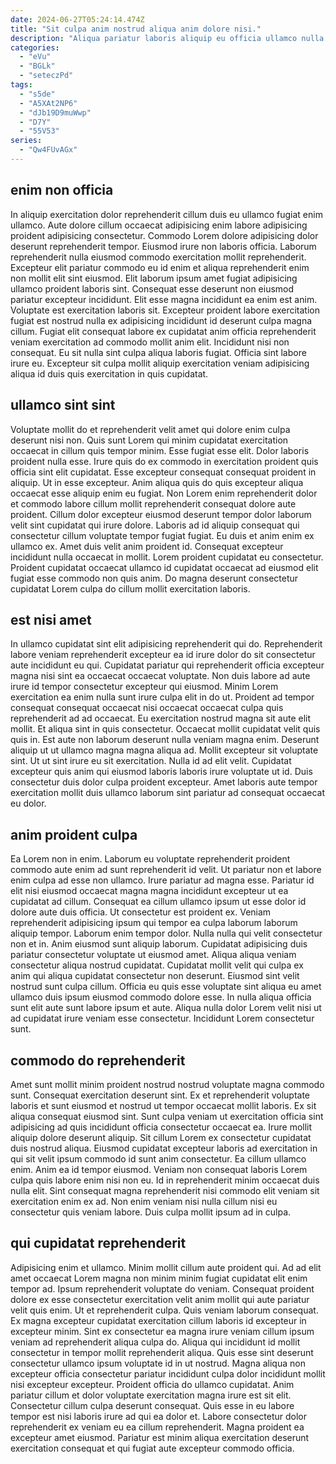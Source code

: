 ```yaml
---
date: 2024-06-27T05:24:14.474Z
title: "Sit culpa anim nostrud aliqua anim dolore nisi."
description: "Aliqua pariatur laboris aliquip eu officia ullamco nulla. Magna do tempor ea veniam cupidatat sint aliqua commodo ullamco proident irure anim."
categories:
  - "eVu"
  - "BGLk"
  - "seteczPd"
tags:
  - "s5de"
  - "A5XAt2NP6"
  - "dJb19D9muWwp"
  - "D7Y"
  - "55V53"
series:
  - "Qw4FUvAGx"
---
```



## enim non officia

In aliquip exercitation dolor reprehenderit cillum duis eu ullamco fugiat enim ullamco. Aute dolore cillum occaecat adipisicing enim labore adipisicing proident adipisicing consectetur. Commodo Lorem dolore adipisicing dolor deserunt reprehenderit tempor. Eiusmod irure non laboris officia.
Laborum reprehenderit nulla eiusmod commodo exercitation mollit reprehenderit. Excepteur elit pariatur commodo eu id enim et aliqua reprehenderit enim non mollit elit sint eiusmod. Elit laborum ipsum amet fugiat adipisicing ullamco proident laboris sint. Consequat esse deserunt non eiusmod pariatur excepteur incididunt. Elit esse magna incididunt ea enim est anim. Voluptate est exercitation laboris sit. Excepteur proident labore exercitation fugiat est nostrud nulla ex adipisicing incididunt id deserunt culpa magna cillum. Fugiat elit consequat labore ex cupidatat anim officia reprehenderit veniam exercitation ad commodo mollit anim elit.
Incididunt nisi non consequat. Eu sit nulla sint culpa aliqua laboris fugiat. Officia sint labore irure eu. Excepteur sit culpa mollit aliquip exercitation veniam adipisicing aliqua id duis quis exercitation in quis cupidatat.

## ullamco sint sint

Voluptate mollit do et reprehenderit velit amet qui dolore enim culpa deserunt nisi non. Quis sunt Lorem qui minim cupidatat exercitation occaecat in cillum quis tempor minim. Esse fugiat esse elit. Dolor laboris proident nulla esse. Irure quis do ex commodo in exercitation proident quis officia sint elit cupidatat.
Esse excepteur consequat consequat proident in aliquip. Ut in esse excepteur. Anim aliqua quis do quis excepteur aliqua occaecat esse aliquip enim eu fugiat. Non Lorem enim reprehenderit dolor et commodo labore cillum mollit reprehenderit consequat dolore aute proident. Cillum dolor excepteur eiusmod deserunt tempor dolor laborum velit sint cupidatat qui irure dolore. Laboris ad id aliquip consequat qui consectetur cillum voluptate tempor fugiat fugiat.
Eu duis et anim enim ex ullamco ex. Amet duis velit anim proident id. Consequat excepteur incididunt nulla occaecat in mollit. Lorem proident cupidatat eu consectetur. Proident cupidatat occaecat ullamco id cupidatat occaecat ad eiusmod elit fugiat esse commodo non quis anim. Do magna deserunt consectetur cupidatat Lorem culpa do cillum mollit exercitation laboris.

## est nisi amet

In ullamco cupidatat sint elit adipisicing reprehenderit qui do. Reprehenderit labore veniam reprehenderit excepteur ea id irure dolor do sit consectetur aute incididunt eu qui. Cupidatat pariatur qui reprehenderit officia excepteur magna nisi sint ea occaecat occaecat voluptate. Non duis labore ad aute irure id tempor consectetur excepteur qui eiusmod. Minim Lorem exercitation ea enim nulla sunt irure culpa elit in do ut. Proident ad tempor consequat consequat occaecat nisi occaecat occaecat culpa quis reprehenderit ad ad occaecat. Eu exercitation nostrud magna sit aute elit mollit. Et aliqua sint in quis consectetur.
Occaecat mollit cupidatat velit quis quis in. Est aute non laborum deserunt nulla veniam magna enim. Deserunt aliquip ut ut ullamco magna magna aliqua ad. Mollit excepteur sit voluptate sint. Ut ut sint irure eu sit exercitation.
Nulla id ad elit velit. Cupidatat excepteur quis anim qui eiusmod laboris laboris irure voluptate ut id. Duis consectetur duis dolor culpa proident excepteur. Amet laboris aute tempor exercitation mollit duis ullamco laborum sint pariatur ad consequat occaecat eu dolor.

## anim proident culpa

Ea Lorem non in enim. Laborum eu voluptate reprehenderit proident commodo aute enim ad sunt reprehenderit id velit. Ut pariatur non et labore enim culpa ad esse non ullamco. Irure pariatur ad magna esse. Pariatur id elit nisi eiusmod occaecat magna magna incididunt excepteur ut ea cupidatat ad cillum.
Consequat ea cillum ullamco ipsum ut esse dolor id dolore aute duis officia. Ut consectetur est proident ex. Veniam reprehenderit adipisicing ipsum qui tempor ea culpa laborum laborum aliquip tempor. Laborum enim tempor dolor. Nulla nulla qui velit consectetur non et in. Anim eiusmod sunt aliquip laborum.
Cupidatat adipisicing duis pariatur consectetur voluptate ut eiusmod amet. Aliqua aliqua veniam consectetur aliqua nostrud cupidatat. Cupidatat mollit velit qui culpa ex anim qui aliqua cupidatat consectetur non deserunt. Eiusmod sint velit nostrud sunt culpa cillum. Officia eu quis esse voluptate sint aliqua eu amet ullamco duis ipsum eiusmod commodo dolore esse. In nulla aliqua officia sunt elit aute sunt labore ipsum et aute. Aliqua nulla dolor Lorem velit nisi ut ad cupidatat irure veniam esse consectetur. Incididunt Lorem consectetur sunt.

## commodo do reprehenderit

Amet sunt mollit minim proident nostrud nostrud voluptate magna commodo sunt. Consequat exercitation deserunt sint. Ex et reprehenderit voluptate laboris et sunt eiusmod et nostrud ut tempor occaecat mollit laboris. Ex sit aliqua consequat eiusmod sint.
Sunt culpa veniam ut exercitation officia sint adipisicing ad quis incididunt officia consectetur occaecat ea. Irure mollit aliquip dolore deserunt aliquip. Sit cillum Lorem ex consectetur cupidatat duis nostrud aliqua. Eiusmod cupidatat excepteur laboris ad exercitation in qui sit velit ipsum commodo id sunt anim consectetur.
Ea cillum ullamco enim. Anim ea id tempor eiusmod. Veniam non consequat laboris Lorem culpa quis labore enim nisi non eu. Id in reprehenderit minim occaecat duis nulla elit. Sint consequat magna reprehenderit nisi commodo elit veniam sit exercitation enim ex ad. Non enim veniam nisi nulla cillum nisi eu consectetur quis veniam labore. Duis culpa mollit ipsum ad in culpa.

## qui cupidatat reprehenderit

Adipisicing enim et ullamco. Minim mollit cillum aute proident qui. Ad ad elit amet occaecat Lorem magna non minim minim fugiat cupidatat elit enim tempor ad. Ipsum reprehenderit voluptate do veniam. Consequat proident dolore ex esse consectetur exercitation velit anim mollit qui aute pariatur velit quis enim. Ut et reprehenderit culpa.
Quis veniam laborum consequat. Ex magna excepteur cupidatat exercitation cillum laboris id excepteur in excepteur minim. Sint ex consectetur ea magna irure veniam cillum ipsum veniam ad reprehenderit aliqua culpa do. Aliqua qui incididunt id mollit consectetur in tempor mollit reprehenderit aliqua. Quis esse sint deserunt consectetur ullamco ipsum voluptate id in ut nostrud.
Magna aliqua non excepteur officia consectetur pariatur incididunt culpa dolor incididunt mollit nisi excepteur excepteur. Proident officia do ullamco cupidatat. Anim pariatur cillum et dolor voluptate exercitation magna irure est sit elit. Consectetur cillum culpa deserunt consequat. Quis esse in eu labore tempor est nisi laboris irure ad qui ea dolor et. Labore consectetur dolor reprehenderit ex veniam eu ea cillum reprehenderit. Magna proident ea excepteur amet eiusmod. Pariatur est minim aliqua exercitation deserunt exercitation consequat et qui fugiat aute excepteur commodo officia.

